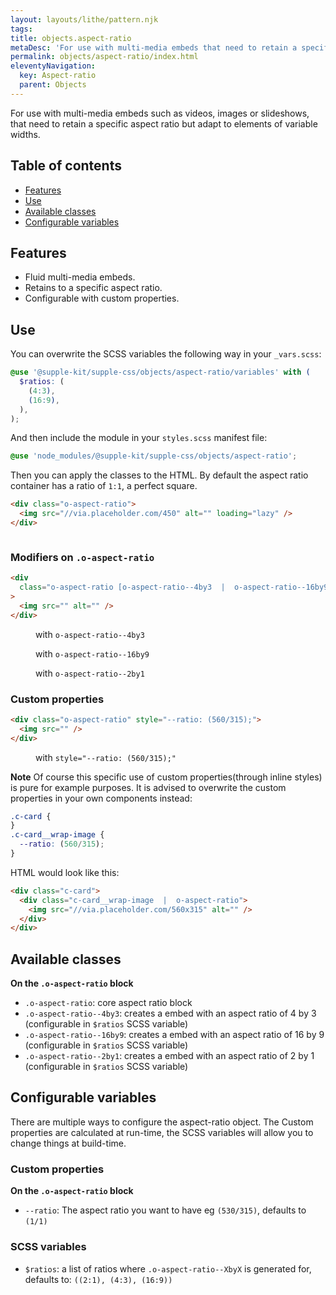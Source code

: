 ```yaml
---
layout: layouts/lithe/pattern.njk
tags:
title: objects.aspect-ratio
metaDesc: 'For use with multi-media embeds that need to retain a specific aspect ratio but adapt to elements of variable widths.'
permalink: objects/aspect-ratio/index.html
eleventyNavigation:
  key: Aspect-ratio
  parent: Objects
---
```


For use with multi-media embeds such as videos, images or slideshows, that need to retain a specific aspect ratio but adapt to elements of variable widths.

## Table of contents

- [Features](#features)
- [Use](#use)
- [Available classes](#available-classes)
- [Configurable variables](#configurable-variables)

## Features

- Fluid multi-media embeds.
- Retains to a specific aspect ratio.
- Configurable with custom properties.

## Use

You can overwrite the SCSS variables the following way in your `_vars.scss`:

```scss
@use '@supple-kit/supple-css/objects/aspect-ratio/variables' with (
  $ratios: (
    (4:3),
    (16:9),
  ),
);
```

And then include the module in your `styles.scss` manifest file:

```scss
@use 'node_modules/@supple-kit/supple-css/objects/aspect-ratio';
```

Then you can apply the classes to the HTML.
By default the aspect ratio container has a ratio of `1:1`, a perfect square.

```html
<div class="o-aspect-ratio">
  <img src="//via.placeholder.com/450" alt="" loading="lazy" />
</div>
```

<div class="o-fixture">
  <div class="o-aspect-ratio">
    <img src="//via.placeholder.com/450" alt="" loading="lazy" />
  </div>
</div>

### Modifiers on `.o-aspect-ratio`

```html
<div
  class="o-aspect-ratio [o-aspect-ratio--4by3  |  o-aspect-ratio--16by9  |  o-aspect-ratio--2by1]"
>
  <img src="" alt="" />
</div>
```

<figure class="o-fixture  |  o-flow">
  <div class="o-aspect-ratio  o-aspect-ratio--4by3">
    <img src="//via.placeholder.com/400x300" alt="" loading="lazy" />
  </div>
  <figcaption>with <code>o-aspect-ratio--4by3</code></figcaption>
</figure>

<figure class="o-fixture  |  o-flow">
  <div class="o-aspect-ratio  o-aspect-ratio--16by9">
    <img src="//via.placeholder.com/1600x900" alt="" loading="lazy" />
  </div>
  <figcaption>with <code>o-aspect-ratio--16by9</code></figcaption>
</figure>

<figure class="o-fixture  |  o-flow">
  <div class="o-aspect-ratio  o-aspect-ratio--2by1">
    <img src="//via.placeholder.com/2000x1000" alt="" loading="lazy" />
  </div>
  <figcaption>with <code>o-aspect-ratio--2by1</code></figcaption>
</figure>

### Custom properties

```html
<div class="o-aspect-ratio" style="--ratio: (560/315);">
  <img src="" />
</div>
```

<figure class="o-fixture  |  o-flow">
  <div class="o-aspect-ratio" style="--ratio: (560/315);">
    <img src="//via.placeholder.com/560x315" alt="" loading="lazy" />
  </div>
  <figcaption>with <code>style="--ratio: (560/315);"</code></figcaption>
</figure>

**Note** Of course this specific use of custom properties(through inline styles) is pure for example purposes. It is advised to overwrite the custom properties in your own components instead:

```scss
.c-card {
}
.c-card__wrap-image {
  --ratio: (560/315);
}
```

HTML would look like this:

```html
<div class="c-card">
  <div class="c-card__wrap-image  |  o-aspect-ratio">
    <img src="//via.placeholder.com/560x315" alt="" />
  </div>
</div>
```

## Available classes

**On the `.o-aspect-ratio` block**

- `.o-aspect-ratio`: core aspect ratio block
- `.o-aspect-ratio--4by3`: creates a embed with an aspect ratio of 4 by 3 (configurable in `$ratios` SCSS variable)
- `.o-aspect-ratio--16by9`: creates a embed with an aspect ratio of 16 by 9 (configurable in `$ratios` SCSS variable)
- `.o-aspect-ratio--2by1`: creates a embed with an aspect ratio of 2 by 1 (configurable in `$ratios` SCSS variable)

## Configurable variables

There are multiple ways to configure the aspect-ratio object. The Custom properties are calculated at run-time, the SCSS variables will allow you to change things at build-time.

### Custom properties

**On the `.o-aspect-ratio` block**

- `--ratio`: The aspect ratio you want to have eg `(530/315)`, defaults to `(1/1)`

### SCSS variables

- `$ratios`: a list of ratios where `.o-aspect-ratio--XbyX` is generated for, defaults to: `((2:1), (4:3), (16:9))`
